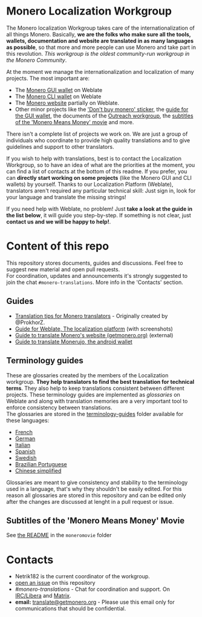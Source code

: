 # Monero Localization Workgroup
The Monero localization Workgroup takes care of the internationalization of all things Monero. Basically, **we are the folks who make sure all the tools, wallets, documentation and website are translated in as many languages as possible**, so that more and more people can use Monero and take part in this revolution. *This workgroup is the oldest community-run workgroup in the Monero Community*.

At the moment we manage the internationalization and localization of many projects. The most important are:

- The [Monero GUI wallet](https://github.com/monero-project/monero-gui) on Weblate
- The [Monero CLI wallet](https://github.com/monero-project/monero) on Weblate
- The [Monero website](https://github.com/monero-project/monero-site) partially on Weblate.
- Other minor projects like the ['Don't buy monero' sticker](https://github.com/monero-ecosystem/dont-buy-monero-sticker), the [guide for the GUI wallet](https://github.com/monero-ecosystem/monero-GUI-guide), the documents of the [Outreach workgroup](https://github.com/monero-ecosystem/outreach-docs), the [subtitles of the 'Monero Means Money' movie](https://github.com/monero-ecosystem/monero-translations/tree/master/moneromovie/README.md) and more.

There isn't a complete list of projects we work on. We are just a group of individuals who coordinate to provide high quality translations and to give guidelines and support to other translators.

If you wish to help with translations, best is to contact the Localization Workgroup, so to have an idea of what are the priorities at the moment, you can find a list of contacts at the bottom of this readme. If you prefer, you can **directly start working on some projects** (like the Monero GUI and CLI wallets) by yourself. Thanks to our Localization Platform (Weblate), translators aren't required any particular technical skill: Just sign in, look for your language and translate the missing strings!
 
If you need help with Weblate, no problem! Just **take a look at the guide in the list below**, it will guide you step-by-step. If something is not clear, just **contact us and we will be happy to help!**.

# Content of this repo

This repository stores documents, guides and discussions. Feel free to suggest new material and open pull requests.  
For coordination, updates and announcements it's strongly suggested to join the chat `#monero-translations`. More info in the 'Contacts' section.

## Guides

+ [Translation tips for Monero translators](https://github.com/monero-ecosystem/monero-translations/blob/master/translation-tips.md) - Originally created by @ProkhorZ.
+ [Guide for Weblate, The localization platform](https://github.com/monero-ecosystem/monero-translations/blob/master/weblate.md) (with screenshots)
+ [Guide to translate Monero's website (getmonero.org)](https://github.com/monero-project/monero-site#translation) (external)
+ [Guide to translate Monerujo, the android wallet](https://github.com/monero-ecosystem/monero-translations/blob/master/translate-monerujo.md)

## Terminology guides

These are glossaries created by the members of the Localization workgroup. **They help translators to find the best translation for technical terms**. They also help to keep translations consistent between different projects. These terminology guides are implemented as *glossaries* on Weblate and along with translation memories are a very important tool to enforce consistency between translations.  
The glossaries are stored in the [terminology-guides](https://github.com/monero-ecosystem/monero-translations/tree/master/terminology-guides) folder available for these languages:

  - [French](https://github.com/monero-ecosystem/monero-translations/blob/master/terminology-guides/french-terminology.md)
  - [German](https://github.com/monero-ecosystem/monero-translations/blob/master/terminology-guides/german-terminology.md)
  - [Italian](https://github.com/monero-ecosystem/monero-translations/blob/master/terminology-guides/italian-terminology.md)
  - [Spanish](https://github.com/monero-ecosystem/monero-translations/blob/master/terminology-guides/spanish-terminology.md)
  - [Swedish](https://github.com/monero-ecosystem/monero-translations/blob/master/terminology-guides/swedish-terminology.md)
  - [Brazilian Portuguese](https://github.com/monero-ecosystem/monero-translations/blob/master/terminology-guides/portuguese-br-terminology.md)
  - [Chinese simplified](https://github.com/monero-ecosystem/monero-translations/blob/master/terminology-guides/zh%20rCN-terminology)

Glossaries are meant to give consistency and stability to the terminology used in a language, that's why they shouldn't be easily edited. For this reason all glossaries are stored in this repository and can be edited only after the changes are discussed at lenght in a pull request or issue.

## Subtitles of the 'Monero Means Money' Movie
See [the README](https://github.com/monero-ecosystem/monero-translations/tree/master/moneromovie/README.md) in the `moneromovie` folder

# Contacts

+ Netrik182 is the current coordinator of the workgroup.
+ [open an issue](https://github.com/monero-ecosystem/monero-translations/issues/new) on this repository
+ *#monero-translations* - Chat for coordination and support. On [IRC/Libera](irc://chat.freenode.net/#monero-translations) and [Matrix](https://matrix.to/#/!gOsXdgyxhvIygdtBpS:matrix.org?via=matrix.org&via=ejpcmac.net).
+ **email:** translate@getmonero.org - Please use this email only for communications that should be confidential.
